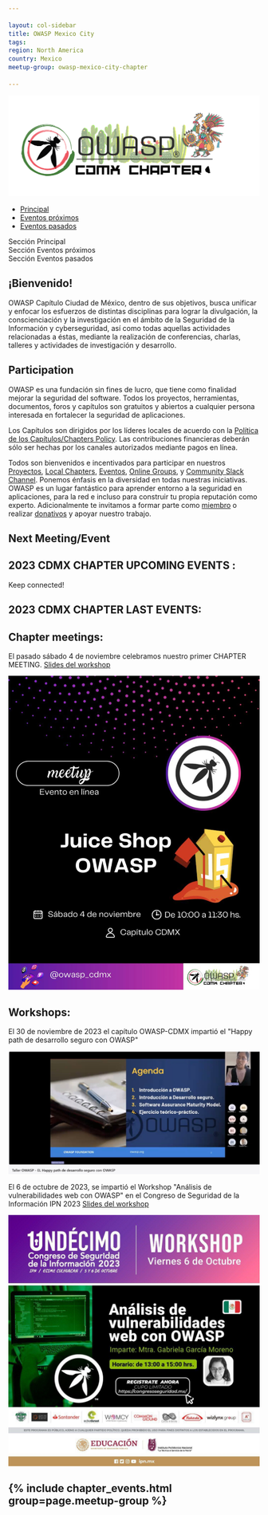 ```yaml
---

layout: col-sidebar
title: OWASP Mexico City
tags: 
region: North America
country: Mexico
meetup-group: owasp-mexico-city-chapter

---
```


<div align="center"><img src="assets/images/OWASP_CDMX.png"></div>

<nav class="sub-nav" role="navigation" aria-label="navigate page tabs">
  <ul role="tablist">
    <li>
        <a href="#div-main" id="main-link" class="tab-link" role="tab" aria-selected="true" aria-controls="main">Principal</a>
    </li>
    <li>
        <a href="#div-nextevents" id="nextevents-link" class="tab-link" role="tab" aria-selected="true" aria-controls="nextevents">Eventos próximos</a>
    </li>
    <li>
        <a href="#div-pastevents" id="pastevents-link" class="tab-link current" role="tab" aria-selected="false" aria-controls="pastevents">Eventos pasados</a>
    </li>
  </ul>
</nav>

<div id="main" class="page-body tab" role="tabpanel" aria-labelledby="main-link" tabindex="0">
  <section id="sec-main" class="page-body">
    Sección Principal
  </section>
  <section id="sec-nextevents" class="page-body tab-hidden">
    Sección Eventos próximos
  </section>
  <section id="sec-pastevents" class="page-body tab-hidden">
    Sección Eventos pasados
  </section>
</div>
  
## ¡Bienvenido!

OWASP Capítulo Ciudad de México, dentro de sus objetivos, busca unificar y enfocar los esfuerzos de distintas disciplinas para lograr la divulgación, la conscienciación y la investigación en el ámbito de la Seguridad de la Información y cyberseguridad, así como todas aquellas actividades relacionadas a éstas, mediante la realización de conferencias, charlas, talleres y actividades de investigación y desarrollo.

## Participation
OWASP es una fundación sin fines de lucro, que tiene como finalidad mejorar la seguridad del software. Todos los proyectos, herramientas, documentos, foros y capítulos son gratuitos y abiertos a cualquier persona interesada en fortalecer la seguridad de aplicaciones. 

Los Capítulos son dirigidos por los líderes locales de acuerdo con la [Política de los Capítulos/Chapters Policy](/www-policy/operational/chapters). Las contribuciones financieras deberán sólo ser hechas por los canales autorizados mediante pagos en línea. 

Todos son bienvenidos e incentivados para participar en nuestros [Proyectos](/projects/), [Local Chapters](/chapters/), [Eventos](/events/), [Online Groups](https://groups.google.com/a/owasp.com/), y [Community Slack Channel](https://owasp.slack.com/). Ponemos énfasis en la diversidad en todas nuestras iniciativas. OWASP es un lugar fantástico para aprender entorno a la seguridad en aplicaciones, para la red e incluso para construir tu propia reputación como experto. Adicionalmente te invitamos a formar parte como [miembro](/membership/) o realizar [donativos](/donate/) y apoyar nuestro trabajo. 


Next Meeting/Event <!-- You should keep this section as it will populate your meetup events -->
---------------------
## 2023 CDMX CHAPTER UPCOMING EVENTS : 

Keep connected!



## 2023 CDMX CHAPTER LAST EVENTS:

## Chapter meetings:
El pasado sábado 4 de noviembre celebramos nuestro primer CHAPTER MEETING. <a href="assets/Chapter meeting -  JuiceShop -OWASP_CDMX.pdf">  Slides del workshop </a>
<div align="center"><img src="assets/images/juiceshop1123.jpg" style="max-width:100%;width:auto;height:auto;"></div>


## Workshops:
El 30 de noviembre de 2023 el capítulo OWASP-CDMX impartió el "Happy path de desarrollo seguro con OWASP"
<div align="center"><img src="assets/images/happypath30-11-23.jpg" style="max-width:100%;width:auto;height:auto;"></div>

El 6 de octubre de 2023, se impartió el Workshop "Análisis de vulnerabilidades web con OWASP" en el Congreso de Seguridad de la Información IPN 2023 <a href="assets/AVOWASP-CSI23.pdf">  Slides del workshop </a>
  
<div align="center"><img src="assets/images/workshop.jpg" style="max-width:100%;width:auto;height:auto;"></div>



{% include chapter_events.html group=page.meetup-group %}
---
